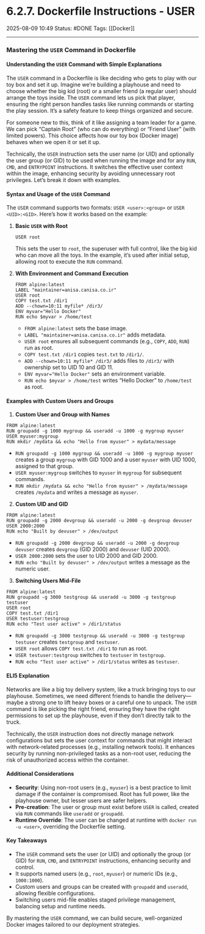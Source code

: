 # 6.2.7. Dockerfile Instructions - USER

2025-08-09 10:49
Status: #DONE
Tags: [[Docker]]

---

### Mastering the `USER` Command in Dockerfile

#### Understanding the `USER` Command with Simple Explanations

The `USER` command in a Dockerfile is like deciding who gets to play with our toy box and set it up. Imagine we’re building a playhouse and need to choose whether the big kid (root) or a smaller friend (a regular user) should arrange the toys inside. The `USER` command lets us pick that player, ensuring the right person handles tasks like running commands or starting the play session. It’s a safety feature to keep things organized and secure.

For someone new to this, think of it like assigning a team leader for a game. We can pick “Captain Root” (who can do everything) or “Friend User” (with limited powers). This choice affects how our toy box (Docker image) behaves when we open it or set it up.

Technically, the `USER` instruction sets the user name (or UID) and optionally the user group (or GID) to be used when running the image and for any `RUN`, `CMD`, and `ENTRYPOINT` instructions. It switches the effective user context within the image, enhancing security by avoiding unnecessary root privileges. Let’s break it down with examples.

#### Syntax and Usage of the `USER` Command

The `USER` command supports two formats: `USER <user>:<group>` or `USER <UID>:<GID>`. Here’s how it works based on the example:

1. **Basic `USER` with Root**
   ```
   USER root
   ```
   This sets the user to `root`, the superuser with full control, like the big kid who can move all the toys. In the example, it’s used after initial setup, allowing root to execute the `RUN` command.

2. **With Environment and Command Execution**
   ```
   FROM alpine:latest
   LABEL "maintainer=anisa.canisa.co.ir"
   USER root
   COPY test.txt /dir1
   ADD --chown=10:11 myfile* /dir3/
   ENV myvar="Hello Docker"
   RUN echo $myvar > /home/test
   ```
   - `FROM alpine:latest` sets the base image.
   - `LABEL "maintainer=anisa.canisa.co.ir"` adds metadata.
   - `USER root` ensures all subsequent commands (e.g., `COPY`, `ADD`, `RUN`) run as root.
   - `COPY test.txt /dir1` copies `test.txt` to `/dir1/`.
   - `ADD --chown=10:11 myfile* /dir3/` adds files to `/dir3/` with ownership set to UID 10 and GID 11.
   - `ENV myvar="Hello Docker"` sets an environment variable.
   - `RUN echo $myvar > /home/test` writes “Hello Docker” to `/home/test` as root.

#### Examples with Custom Users and Groups

1. **Custom User and Group with Names**
```
FROM alpine:latest
RUN groupadd -g 1000 mygroup && useradd -u 1000 -g mygroup myuser
USER myuser:mygroup
RUN mkdir /mydata && echo "Hello from myuser" > mydata/message
```

   - `RUN groupadd -g 1000 mygroup && useradd -u 1000 -g mygroup myuser` creates a group `mygroup` with GID 1000 and a user `myuser` with UID 1000, assigned to that group.
   - `USER myuser:mygroup` switches to `myuser` in `mygroup` for subsequent commands.
   - `RUN mkdir /mydata && echo "Hello from myuser" > /mydata/message` creates `/mydata` and writes a message as `myuser`.

2. **Custom UID and GID**
```
FROM alpine:latest
RUN groupadd -g 2000 devgroup && useradd -u 2000 -g devgroup devuser
USER 2000:2000
RUN echo "Built by devuser" > /dev/output
```

   - `RUN groupadd -g 2000 devgroup && useradd -u 2000 -g devgroup devuser` creates `devgroup` (GID 2000) and `devuser` (UID 2000).
   - `USER 2000:2000` sets the user to UID 2000 and GID 2000.
   - `RUN echo "Built by devuser" > /dev/output` writes a message as the numeric user.

3. **Switching Users Mid-File**
```
FROM alpine:latest
RUN groupadd -g 3000 testgroup && useradd -u 3000 -g testgroup testuser
USER root
COPY test.txt /dir1
USER testuser:testgroup
RUN echo "Test user active" > /dir1/status
```

   - `RUN groupadd -g 3000 testgroup && useradd -u 3000 -g testgroup testuser` creates `testgroup` and `testuser`.
   - `USER root` allows `COPY test.txt /dir1` to run as root.
   - `USER testuser:testgroup` switches to `testuser` in `testgroup`.
   - `RUN echo "Test user active" > /dir1/status` writes as `testuser`.

#### ELI5 Explanation

Networks are like a big toy delivery system, like a truck bringing toys to our playhouse. Sometimes, we need different friends to handle the delivery—maybe a strong one to lift heavy boxes or a careful one to unpack. The `USER` command is like picking the right friend, ensuring they have the right permissions to set up the playhouse, even if they don’t directly talk to the truck.

Technically, the `USER` instruction does not directly manage network configurations but sets the user context for commands that might interact with network-related processes (e.g., installing network tools). It enhances security by running non-privileged tasks as a non-root user, reducing the risk of unauthorized access within the container.

#### Additional Considerations

- **Security**: Using non-root users (e.g., `myuser`) is a best practice to limit damage if the container is compromised. Root has full power, like the playhouse owner, but lesser users are safer helpers.
- **Pre-creation**: The user or group must exist before `USER` is called, created via `RUN` commands like `useradd` or `groupadd`.
- **Runtime Override**: The user can be changed at runtime with `docker run -u <user>`, overriding the Dockerfile setting.

#### Key Takeaways

- The `USER` command sets the user (or UID) and optionally the group (or GID) for `RUN`, `CMD`, and `ENTRYPOINT` instructions, enhancing security and control.
- It supports named users (e.g., `root`, `myuser`) or numeric IDs (e.g., `1000:1000`).
- Custom users and groups can be created with `groupadd` and `useradd`, allowing flexible configurations.
- Switching users mid-file enables staged privilege management, balancing setup and runtime needs.

By mastering the `USER` command, we can build secure, well-organized Docker images tailored to our deployment strategies.